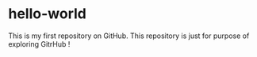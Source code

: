 # hello-world
This is my first repository on GitHub.
This repository is just for purpose of exploring GitrHub !

